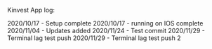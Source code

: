 Kinvest App log:

2020/10/17 - Setup complete
2020/10/17 - running on IOS complete
2020/11/04 - Updates added
2020/11/24 - Test commit
2020/11/29 - Terminal lag test push
2020/11/29 - Terminal lag test push 2
